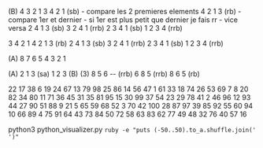 (B)
4 3 2 1
3 4 2 1 (sb) - compare les 2 premieres elements
4 2 1 3 (rb) - compare 1er et dernier - si 1er est plus petit que dernier je fais rr - vice versa
2 4 1 3 (sb)
3 2 4 1 (rrb)
2 3 4 1 (sb)
1 2 3 4 (rrb)


3 4 2 1
4 2 1 3 (rb)
2 4 1 3 (sb)
3 2 4 1 (rrb)
2 3 4 1 (sb)
1 2 3 4 (rrb)

(A)
8 7 6 5 4 3 2 1

(A)
2 1 3 (sa)
1 2 3
(B) (3)
8 5 6 -- (rrb)
6 8 5 (rrb)
8 6 5 (rb)


22 17 38 6 19 24 67 13 79 98 25 86 14 56 47 1 61 33 18 74 26 53 69 7 8 20 82 34 80 11 71 36 45 31 35 81 95 15 30 99 37 54 23 29 78 41 2 46 96 12 93 44 27 90 51 88 9 21 5 65 59 68 52 3 70 42 100 28 87 97 39 85 92 55 60 94 10 66 89 4 75 91 64 43 73 84 50 72 58 63 83 62 77 49 48 32 76 40 57 16

python3 python_visualizer.py `ruby -e "puts (-50..50).to_a.shuffle.join(' ')"`